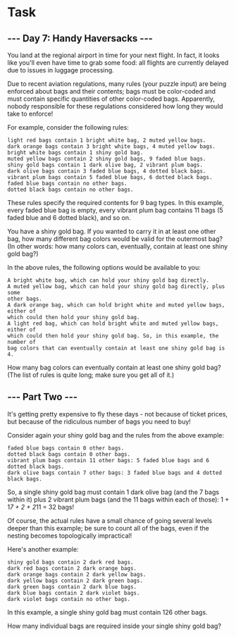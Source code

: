 # Task

## --- Day 7: Handy Haversacks ---
You land at the regional airport in time for your next flight. In fact, it
looks like you'll even have time to grab some food: all flights are currently
delayed due to issues in luggage processing.

Due to recent aviation regulations, many rules (your puzzle input) are being
enforced about bags and their contents; bags must be color-coded and must
contain specific quantities of other color-coded bags. Apparently, nobody
responsible for these regulations considered how long they would take to
enforce!

For example, consider the following rules:

```
light red bags contain 1 bright white bag, 2 muted yellow bags.
dark orange bags contain 3 bright white bags, 4 muted yellow bags.
bright white bags contain 1 shiny gold bag.
muted yellow bags contain 2 shiny gold bags, 9 faded blue bags.
shiny gold bags contain 1 dark olive bag, 2 vibrant plum bags.
dark olive bags contain 3 faded blue bags, 4 dotted black bags.
vibrant plum bags contain 5 faded blue bags, 6 dotted black bags.
faded blue bags contain no other bags.
dotted black bags contain no other bags.
```
These rules specify the required contents for 9 bag types. In this example,
every faded blue bag is empty, every vibrant plum bag contains 11 bags (5
faded blue and 6 dotted black), and so on.

You have a shiny gold bag. If you wanted to carry it in at least one other bag,
how many different bag colors would be valid for the outermost bag? (In
other words: how many colors can, eventually, contain at least one
shiny gold bag?)

In the above rules, the following options would be available to you:

```
A bright white bag, which can hold your shiny gold bag directly.
A muted yellow bag, which can hold your shiny gold bag directly, plus some
other bags.
A dark orange bag, which can hold bright white and muted yellow bags, either of
which could then hold your shiny gold bag.
A light red bag, which can hold bright white and muted yellow bags, either of
which could then hold your shiny gold bag. So, in this example, the number of
bag colors that can eventually contain at least one shiny gold bag is 4.
```
How many bag colors can eventually contain at least one shiny gold bag? (The
list of rules is quite long; make sure you get all of it.)

## --- Part Two ---
It's getting pretty expensive to fly these days - not because of ticket prices,
but because of the ridiculous number of bags you need to buy!

Consider again your shiny gold bag and the rules from the above example:

```
faded blue bags contain 0 other bags.
dotted black bags contain 0 other bags.
vibrant plum bags contain 11 other bags: 5 faded blue bags and 6 dotted black bags.
dark olive bags contain 7 other bags: 3 faded blue bags and 4 dotted black bags.
```
So, a single shiny gold bag must contain 1 dark olive bag (and the 7 bags
within it) plus 2 vibrant plum bags (and the 11 bags within each of those):
1 + 1*7 + 2 + 2*11 = 32 bags!

Of course, the actual rules have a small chance of going several levels deeper
than this example; be sure to count all of the bags, even if the nesting
becomes topologically impractical!

Here's another example:

```
shiny gold bags contain 2 dark red bags.
dark red bags contain 2 dark orange bags.
dark orange bags contain 2 dark yellow bags.
dark yellow bags contain 2 dark green bags.
dark green bags contain 2 dark blue bags.
dark blue bags contain 2 dark violet bags.
dark violet bags contain no other bags.
```
In this example, a single shiny gold bag must contain 126 other bags.

How many individual bags are required inside your single shiny gold bag?
